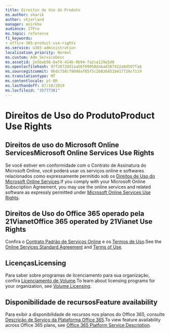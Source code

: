 ```yaml
---
title: Direitos de Uso do Produto
ms.author: sharik
author: skjerland
manager: mnirkhe
audience: ITPro
ms.topic: reference
f1_keywords:
- office-365-product-use-rights
ms.service: o365-administration
localization_priority: Normal
ms.custom: Adm_ServiceDesc
ms.assetid: 2e5bab56-0af4-414b-9b94-fa2ca129e5d0
ms.openlocfilehash: 97f2872dd1aa56f99058dabad167422a0d507fa8
ms.sourcegitcommit: 96dc758c790ddaf05f5c2b836451b417729cf119
ms.translationtype: MT
ms.contentlocale: pt-BR
ms.lasthandoff: 07/18/2019
ms.locfileid: "35777361"
---
```

# <a name="product-use-rights"></a><span data-ttu-id="e015c-102">Direitos de Uso do Produto</span><span class="sxs-lookup"><span data-stu-id="e015c-102">Product Use Rights</span></span>

## <a name="microsoft-online-services-use-rights"></a><span data-ttu-id="e015c-103">Direitos de uso do Microsoft Online Services</span><span class="sxs-lookup"><span data-stu-id="e015c-103">Microsoft Online Services Use Rights</span></span>

<span data-ttu-id="e015c-104">Se você estiver em conformidade com o Contrato de Assinatura do Microsoft Online, você poderá usar os serviços online e softwares relacionados como expressamente permitido sob os [Direitos de Uso do Microsoft Online Services](http://www.microsoftvolumelicensing.com/DocumentSearch.aspx?Mode=3&DocumentTypeId=37&ShowArchived=true).</span><span class="sxs-lookup"><span data-stu-id="e015c-104">If you comply with your Microsoft Online Subscription Agreement, you may use the online services and related software as expressly permitted under [Microsoft Online Services Use Rights](http://www.microsoftvolumelicensing.com/DocumentSearch.aspx?Mode=3&DocumentTypeId=37&ShowArchived=true).</span></span>
  
## <a name="office-365-operated-by-21vianet-use-rights"></a><span data-ttu-id="e015c-105">Direitos de Uso do Office 365 operado pela 21Vianet</span><span class="sxs-lookup"><span data-stu-id="e015c-105">Office 365 operated by 21Vianet Use Rights</span></span>

<span data-ttu-id="e015c-106">Confira o [Contrato Padrão de Serviços Online](http://www.21vbluecloud.com/office365/O365-AgreeWebDir/) e os [Termos de Uso](http://www.21vbluecloud.com/office365/O365-TOU/).</span><span class="sxs-lookup"><span data-stu-id="e015c-106">See the [Online Services Standard Agreement](http://www.21vbluecloud.com/office365/O365-AgreeWebDir/) and [Terms of Use](http://www.21vbluecloud.com/office365/O365-TOU/).</span></span>
  
## <a name="licensing"></a><span data-ttu-id="e015c-107">Licenças</span><span class="sxs-lookup"><span data-stu-id="e015c-107">Licensing</span></span>

<span data-ttu-id="e015c-108">Para saber sobre programas de licenciamento para sua organização, confira [Licenciamento de Volume](https://go.microsoft.com/fwlink/?LinkId=393693).</span><span class="sxs-lookup"><span data-stu-id="e015c-108">To learn about licensing programs for your organization, see [Volume Licensing](https://go.microsoft.com/fwlink/?LinkId=393693).</span></span>
  
## <a name="feature-availability"></a><span data-ttu-id="e015c-109">Disponibilidade de recursos</span><span class="sxs-lookup"><span data-stu-id="e015c-109">Feature availability</span></span>

<span data-ttu-id="e015c-110">Para exibir a disponibilidade de recursos nos planos do Office 365, consulte [Descrição de Serviço da Plataforma Office 365](https://technet.microsoft.com/en-us/library/office-365-platform-service-description.aspx).</span><span class="sxs-lookup"><span data-stu-id="e015c-110">To view feature availability across Office 365 plans, see [Office 365 Platform Service Description](https://technet.microsoft.com/en-us/library/office-365-platform-service-description.aspx).</span></span>
  

